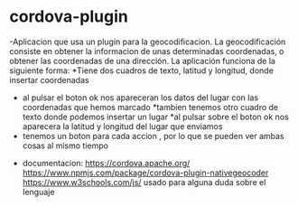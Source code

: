 # cordova-plugin
-Aplicacion que usa un plugin para la geocodificacion.
La geocodificación consiste en obtener la informacion de unas determinadas coordenadas, o obtener las coordenadas de una dirección.
  La aplicación funciona de la siguiente forma:
   *Tiene dos cuadros de texto, latitud y longitud, donde insertar coordenadas
   * al pulsar el boton ok nos apareceran los datos del lugar con las coordenadas que hemos marcado
   *tambien tenemos otro cuadro de texto donde podemos insertar un lugar
   *al pulsar sobre el boton ok nos aparecera la latitud y longitud del lugar que enviamos
   * tenemos un boton para cada accion , por lo que se pueden ver ambas cosas al mismo tiempo 
 - documentacion:
      https://cordova.apache.org/
      https://www.npmjs.com/package/cordova-plugin-nativegeocoder
      https://www.w3schools.com/js/ usado para alguna duda sobre el lenguaje 
      
